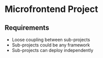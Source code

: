 # Microfrontend Project

## Requirements
- Loose coupling between sub-projects
- Sub-projects could be any framework
- Sub-projects can deploy independently
  
